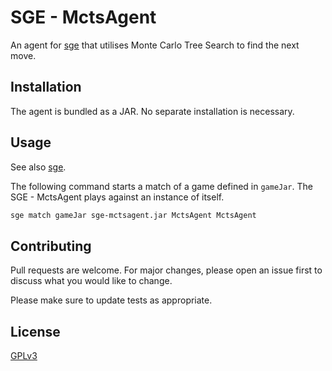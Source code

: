 # SGE - MctsAgent

An agent for [sge](https://gitlab.com/StrategyGameEngine/Strategy-Game-Engine)
that utilises Monte Carlo Tree Search to find the next move.

## Installation

The agent is bundled as a JAR. No separate installation is necessary.

## Usage

See also [sge](https://gitlab.com/StrategyGameEngine/Strategy-Game-Engine).

The following command starts a match of a game defined in `gameJar`. The SGE -
MctsAgent plays against an instance of itself.

```bash
sge match gameJar sge-mctsagent.jar MctsAgent MctsAgent
```

## Contributing

Pull requests are welcome. For major changes, please open an issue first
to discuss what you would like to change.

Please make sure to update tests as appropriate.

## License

[GPLv3](https://choosealicense.com/licenses/gpl-3.0/)

